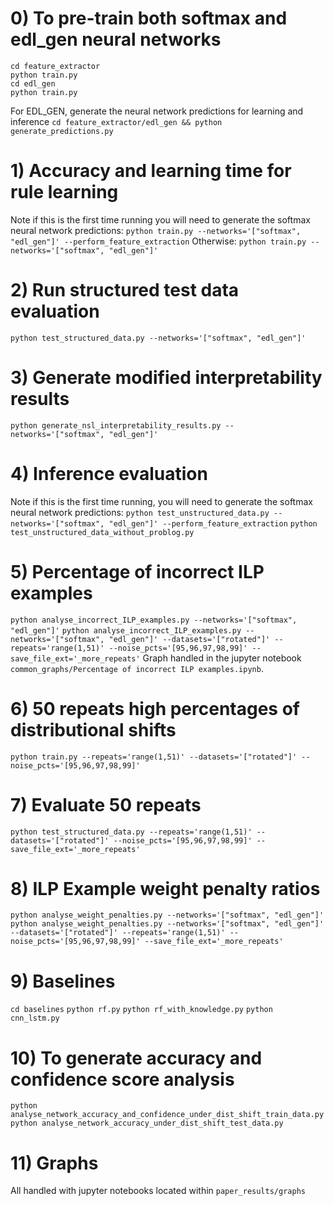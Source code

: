 # 0) To pre-train both softmax and edl_gen neural networks
```
cd feature_extractor
python train.py
cd edl_gen
python train.py
```

For EDL_GEN, generate the neural network predictions for learning and inference
`cd feature_extractor/edl_gen && python generate_predictions.py`

# 1) Accuracy and learning time for rule learning
Note if this is the first time running you will need to generate the softmax neural network predictions:
`python train.py --networks='["softmax", "edl_gen"]' --perform_feature_extraction`
Otherwise:
`python train.py --networks='["softmax", "edl_gen"]'`

# 2) Run structured test data evaluation
`python test_structured_data.py --networks='["softmax", "edl_gen"]'`

# 3) Generate modified interpretability results
`python generate_nsl_interpretability_results.py --networks='["softmax", "edl_gen"]'`

# 4) Inference evaluation
Note if this is the first time running, you will need to generate the softmax neural network predictions:
`python test_unstructured_data.py --networks='["softmax", "edl_gen"]' --perform_feature_extraction`
`python test_unstructured_data_without_problog.py`

# 5) Percentage of incorrect ILP examples
`python analyse_incorrect_ILP_examples.py --networks='["softmax", "edl_gen"]'`
`python analyse_incorrect_ILP_examples.py --networks='["softmax", "edl_gen"]' --datasets='["rotated"]' --repeats='range(1,51)' --noise_pcts='[95,96,97,98,99]' --save_file_ext='_more_repeats'`
Graph handled in the jupyter notebook `common_graphs/Percentage of incorrect ILP examples.ipynb`.

# 6) 50 repeats high percentages of distributional shifts
`python train.py --repeats='range(1,51)' --datasets='["rotated"]' --noise_pcts='[95,96,97,98,99]'`

# 7) Evaluate 50 repeats
`python test_structured_data.py --repeats='range(1,51)' --datasets='["rotated"]' --noise_pcts='[95,96,97,98,99]' --save_file_ext='_more_repeats'`

# 8) ILP Example weight penalty ratios
`python analyse_weight_penalties.py --networks='["softmax", "edl_gen"]'`
`python analyse_weight_penalties.py --networks='["softmax", "edl_gen"]' --datasets='["rotated"]' --repeats='range(1,51)' --noise_pcts='[95,96,97,98,99]' --save_file_ext='_more_repeats'`

# 9) Baselines
`cd baselines`
`python rf.py`
`python rf_with_knowledge.py`
`python cnn_lstm.py`

# 10) To generate accuracy and confidence score analysis
`python analyse_network_accuracy_and_confidence_under_dist_shift_train_data.py`
`python analyse_network_accuracy_under_dist_shift_test_data.py`
    
# 11) Graphs
All handled with jupyter notebooks located within `paper_results/graphs`
